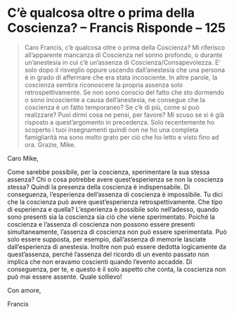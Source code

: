 # C’è qualcosa oltre o prima della Coscienza? – Francis Risponde – 125

>Caro Francis, c’è qualcosa oltre o prima della Coscienza? Mi riferisco all’apparente mancanza di Coscienza nel sonno profondo, o durante un’anestesia in cui c’è un’assenza di Coscienza/Consapevolezza. E’ solo dopo il risveglio oppure uscendo dall’anestesia che una persona è in grado di affermare che era stata incosciente. In altre parole, la coscienza sembra riconoscere la propria assenza solo retrospettivamente. Se non sono conscio del fatto che sto dormendo o sono incosciente a causa dell’anestesia, ne consegue che la coscienza è un fatto temporaneo? Se c’è di più, come si può realizzare? Puoi dirmi cosa ne pensi, per favore? Mi scuso se si è già risposto a quest’argomento in precedenza. Solo recentemente ho scoperto i tuoi insegnamenti quindi non ne ho una completa famigliarità ma sono molto grato per ciò che ho letto e visto fino ad ora. Grazie, Mike.

Caro Mike,

Come sarebbe possibile, per la coscienza, sperimentare la sua stessa assenza? Chi o cosa potrebbe avere quest’esperienza se non la coscienza stessa? Quindi la presenza della coscienza è indispensabile. Di conseguenza, l’esperienza dell’assenza di coscienza è impossibile. Tu dici che la coscienza può avere quest’esperienza retrospettivamente. Che tipo di esperienza e quella? L’esperienza è possibile solo nell’adesso, quando sono presenti sia la coscienza sia ciò che viene sperimentato. Poiché la coscienza e l’assenza di coscienza non possono essere presenti simultaneamente, l’assenza di coscienza non può essere sperimentata. Può solo essere supposta, per esempio, dall’assenza di memorie lasciate dall’esperienza di anestesia. Inoltre non può essere dedotta logicamente da quest’assenza, perché l’assenza del ricordo di un evento passato non implica che non eravamo coscienti quando l’evento accadde. Di conseguenza, per te, e questo è il solo aspetto che conta, la coscienza non può mai essere assente. Quale sollievo!

Con amore,

Francis